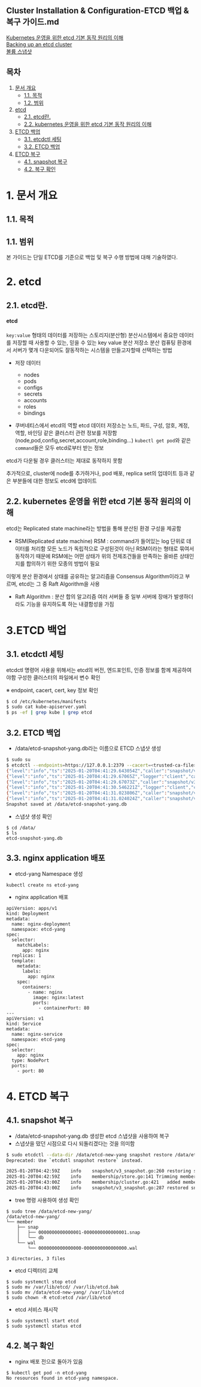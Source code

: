 ## Cluster Installation & Configuration-ETCD 백업 & 복구 가이드.md


[Kubernetes 운영을 위한 etcd 기본 동작 원리의 이해](https://tech.kakao.com/posts/484) <br/>
[Backing up an etcd cluster](https://kubernetes.io/docs/tasks/administer-cluster/configure-upgrade-etcd/#backing-up-an-etcd-cluster)<br/>
[볼륨 스냅샷](https://kubernetes.io/ko/docs/concepts/storage/volume-snapshots/)<br/>

## 목차
1. [문서 개요](#1)
    * [1.1. 목적](#1-1)
    * [1.2. 범위](#1-2)
2. [etcd](#2)
    * [2.1. etcd란.](#2-1)
    * [2.2. kubernetes 운영을 위한 etcd 기본 동작 원리의 이해](#2-1)
3. [ETCD 백업](#3)
    * [3.1. etcdctl 세팅](#3-1)
    * [3.2. ETCD 백업](#3-2)
4. [ETCD 복구](#4)
    * [4.1. snapshot 복구](#4-1)
	* [4.2. 복구 확인](#4-2)

# <div id='1'/> 1. 문서 개요

## <div id='1-1'/> 1.1. 목적

## <div id='1-2'/> 1.1. 범위
본 가이드는 단일 ETCD를 기준으로 백업 및 복구 수행 방법에 대해 기술하였다.



# <div id='2'/> 2. etcd

## <div id='2-1'/>2.1. etcd란.

#### etcd
`key:value` 형태의 데이터를 저장하는 스토리지(분산형)
분산시스템에서 중요한 데이터를 저장할 때 사용할 수 있는, 믿을 수 있는 key value 분산 저장소
분산 컴퓨팅 환경에서 서버가 몇개 다운되어도 잘동작하는 시스템을 만들고자할때 선택하는 방법

- 저장 데이터
	- nodes
	- pods
	- configs
	- secrets
	- accounts
	- roles
	- bindings

- 쿠버네티스에서 etcd의 역할
etcd 데이터 저장소는 노드, 파드, 구성, 암호, 계정, 역할, 바인딩 같은 클러스터 관련 정보를 저장함
(node,pod,config,secret,account,role,binding...)
`kubectl get pod`와 같은 `command`들은 모두 etcd로부터 받는 정보

etcd가 다운될 경우 클러스터는 제대로 동작하지 못함

추가적으로, cluster에 node를 추가하거나, pod 배포, replica set의 업데이트 등과 같은 부분들에 대한 정보도 etcd에 업데이트


## <div id='2-2'/>2.2. kubernetes 운영을 위한 etcd 기본 동작 원리의 이해

etcd는 Replicated state machine라는 방법을 통해 분산된 환경 구성을 제공함

- RSM(Replicated state machine)
RSM : command가 들어있는 log 단위로 데이터를 처리함
모든 노드가 독립적으로 구성된것이 아닌 RSM이라는 형태로 묶여서 동작하기 때문에 RSM에는 어떤 상태가 위의 전제조건들을 만족하는 올바른 상태인지를 합의하기 위한 모종의 방법이 필요

이렇게 분산 환경에서 상태를 공유하는 알고리즘을 Consensus Algorithm이라고 부르며, etcd는 그 중 Raft Algorithm을 사용

- Raft Algorithm : 분산 합의 알고리즘
	여러 서버들 중 일부 서버에 장애가 발생하더라도 기능을 유지하도록 하는 내결함성을 가짐



# <div id='3'/> 3.ETCD 백업
## <div id='3-1'/>3.1. etcdctl 세팅

etcdctl 명령어 사용을 위해서는 etcd의 버전, 엔드포인트, 인증 정보를 함께 제공하여야함
구성한 클러스터의 파일에서 변수 확인

※ endpoint, cacert, cert, key 정보 확인
```bash
$ cd /etc/kubernetes/manifests
$ sudo cat kube-apiserver.yaml
$ ps -ef | grep kube | grep etcd
```

## <div id='3-2'/>3.2. ETCD 백업

- /data/etcd-snapshot-yang.db라는 이름으로 ETCD 스냅샷 생성
```bash
$ sudo su
$ etcdctl --endpoints=https://127.0.0.1:2379 --cacert=<trusted-ca-file> --cert=<cert-file> --key=<key-file> snapshot save /data/etcd-snapshot-yang.db
{"level":"info","ts":"2025-01-20T04:41:29.643054Z","caller":"snapshot/v3_snapshot.go:65","msg":"created temporary db file","path":"/data/etcd-snapshot-yang.db.part"}
{"level":"info","ts":"2025-01-20T04:41:29.67065Z","logger":"client","caller":"v3@v3.5.10/maintenance.go:212","msg":"opened snapshot stream; downloading"}
{"level":"info","ts":"2025-01-20T04:41:29.67073Z","caller":"snapshot/v3_snapshot.go:73","msg":"fetching snapshot","endpoint":"https://127.0.0.1:2379"}
{"level":"info","ts":"2025-01-20T04:41:30.546221Z","logger":"client","caller":"v3@v3.5.10/maintenance.go:220","msg":"completed snapshot read; closing"}
{"level":"info","ts":"2025-01-20T04:41:31.023806Z","caller":"snapshot/v3_snapshot.go:88","msg":"fetched snapshot","endpoint":"https://127.0.0.1:2379","size":"29 MB","took":"1 second ago"}
{"level":"info","ts":"2025-01-20T04:41:31.024024Z","caller":"snapshot/v3_snapshot.go:97","msg":"saved","path":"/data/etcd-snapshot-yang.db"}
Snapshot saved at /data/etcd-snapshot-yang.db

```

- 스냅샷 생성 확인
```
$ cd /data/
$ ls 
etcd-snapshot-yang.db
```

## <div id='3-3'/>3.3. nginx application 배포
- etcd-yang Namespace 생성
```
kubectl create ns etcd-yang
```

- nginx application 배포
```
apiVersion: apps/v1
kind: Deployment
metadata:
  name: nginx-deployment
  namespace: etcd-yang
spec:
  selector:
    matchLabels:
      app: nginx
  replicas: 1
  template:
    metadata:
      labels:
        app: nginx
    spec:
      containers:
        - name: nginx
          image: nginx:latest
          ports:
            - containerPort: 80
---
apiVersion: v1
kind: Service
metadata:
  name: nginx-service
  namespace: etcd-yang
spec:
  selector:
    app: nginx
  type: NodePort
  ports:
    - port: 80
```


# <div id='4'/> 4. ETCD 복구
## <div id='4-1'/>4.1. snapshot 복구
- /data/etcd-snapshot-yang.db 생성한 etcd 스냅샷을 사용하여 복구
- 스냅샷을 떴던 시점으로 다시 되돌리겠다는 것을 의미함
```bash
$ sudo etcdctl --data-dir /data/etcd-new-yang snapshot restore /data/etcd-snapshot-yang.db
Deprecated: Use `etcdutl snapshot restore` instead.

2025-01-20T04:42:59Z	info	snapshot/v3_snapshot.go:260	restoring snapshot	{"path": "/data/etcd-snapshot-yang.db", "wal-dir": "/data/etcd-new-yang/member/wal", "data-dir": "/data/etcd-new-yang", "snap-dir": "/data/etcd-new-yang/member/snap"}
2025-01-20T04:42:59Z	info	membership/store.go:141	Trimming membership information from the backend...
2025-01-20T04:43:00Z	info	membership/cluster.go:421	added member	{"cluster-id": "cdf818194e3a8c32", "local-member-id": "0", "added-peer-id": "8e9e05c52164694d", "added-peer-peer-urls": ["http://localhost:2380"]}
2025-01-20T04:43:00Z	info	snapshot/v3_snapshot.go:287	restored snapshot	{"path": "/data/etcd-snapshot-yang.db", "wal-dir": "/data/etcd-new-yang/member/wal", "data-dir": "/data/etcd-new-yang", "snap-dir": "/data/etcd-new-yang/member/snap"}
```

- tree 명령 사용하여 생성 확인
```
$ sudo tree /data/etcd-new-yang/
/data/etcd-new-yang/
└── member
    ├── snap
    │   ├── 0000000000000001-0000000000000001.snap
    │   └── db
    └── wal
        └── 0000000000000000-0000000000000000.wal

3 directories, 3 files
```

- etcd 디렉터리 교체
```
$ sudo systemctl stop etcd
$ sudo mv /var/lib/etcd/ /var/lib/etcd.bak
$ sudo mv /data/etcd-new-yang/ /var/lib/etcd
$ sudo chown -R etcd:etcd /var/lib/etcd
```

- etcd 서비스 재시작
```
$ sudo systemctl start etcd
$ sudo systemctl status etcd
```


## <div id='4-2'/>4.2. 복구 확인

- nginx 배포 전으로 돌아가 있음
```
$ kubectl get pod -n etcd-yang
No resources found in etcd-yang namespace.
```










